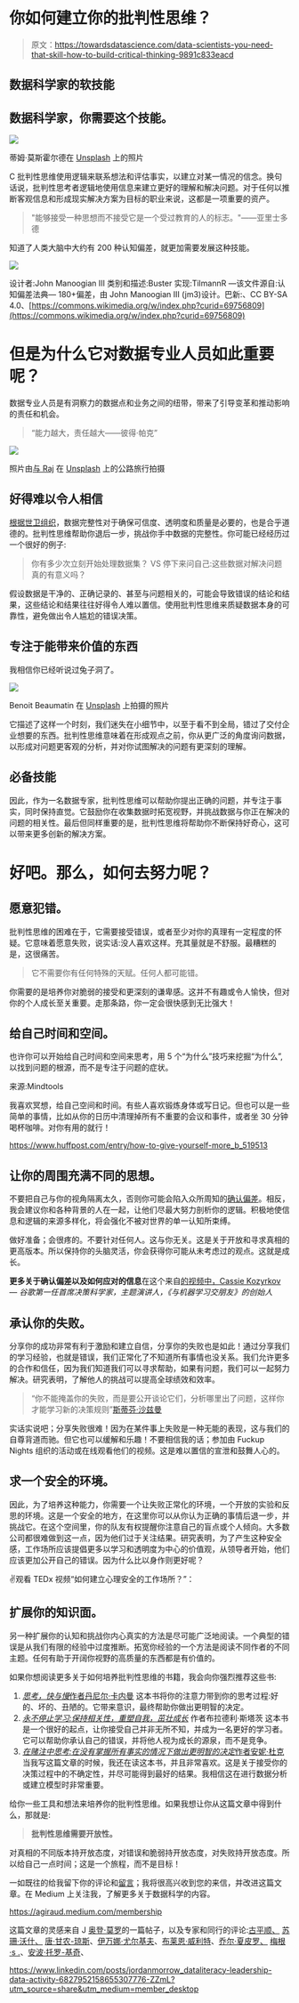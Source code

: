 # 你如何建立你的批判性思维？

> 原文：<https://towardsdatascience.com/data-scientists-you-need-that-skill-how-to-build-critical-thinking-9891c833eacd>

## 数据科学家的软技能

## 数据科学家，你需要这个技能。

![](img/39a72676b758a16aab709cdec3c36df8.png)

蒂姆·莫斯霍尔德在 [Unsplash](https://unsplash.com?utm_source=medium&utm_medium=referral) 上的照片

C 批判性思维使用逻辑来联系想法和评估事实，以建立对某一情况的信念。换句话说，批判性思考者逻辑地使用信息来建立更好的理解和解决问题。对于任何以推断客观信息和形成现实解决方案为目标的职业来说，这都是一项重要的资产。

> "能够接受一种思想而不接受它是一个受过教育的人的标志。"——亚里士多德

知道了人类大脑中大约有 200 种认知偏差，就更加需要发展这种技能。

![](img/50959d85341e322718f54d328ea5b1c3.png)

设计者:John Manoogian III 类别和描述:Buster 实现:TilmannR —该文件源自:认知偏差法典— 180+偏差，由 John Manoogian III (jm3)设计。巴新:、CC BY-SA 4.0、[https://commons.wikimedia.org/w/index.php?curid=69756809](https://commons.wikimedia.org/w/index.php?curid=69756809)

# 但是为什么它对数据专业人员如此重要呢？

数据专业人员是有洞察力的数据点和业务之间的纽带，带来了引导变革和推动影响的责任和机会。

> “能力越大，责任越大——彼得·帕克”

![](img/bacdae6cf138dc56968f603616497637.png)

照片由[与 Raj](https://unsplash.com/@roadtripwithraj?utm_source=medium&utm_medium=referral) 在 [Unsplash](https://unsplash.com?utm_source=medium&utm_medium=referral) 上的公路旅行拍摄

## 好得难以令人相信

[根据世卫组织](https://www.who.int/news/item/07-05-2021-joint-statement-on-transparency-and-data-integrityinternational-coalition-of-medicines-regulatory-authorities-%28icmra%29-and-who)，数据完整性对于确保可信度、透明度和质量是必要的，也是合乎道德的。批判性思维帮助你退后一步，挑战你手中数据的完整性。你可能已经经历过一个很好的例子:

> 你有多少次立刻开始处理数据集？
> VS
> 停下来问自己:这些数据对解决问题真的有意义吗？

假设数据是干净的、正确记录的、甚至与问题相关的，可能会导致错误的结论和结果，这些结论和结果往往好得令人难以置信。使用批判性思维来质疑数据本身的可靠性，避免做出令人尴尬的错误决策。

## 专注于能带来价值的东西

我相信你已经听说过兔子洞了。

![](img/d358c4526576017699a2078e56402ec9.png)

Benoit Beaumatin 在 [Unsplash](https://unsplash.com?utm_source=medium&utm_medium=referral) 上拍摄的照片

它描述了这样一个时刻，我们迷失在小细节中，以至于看不到全局，错过了交付企业想要的东西。批判性思维意味着在形成观点之前，你从更广泛的角度询问数据，以形成对问题更客观的分析，并对你试图解决的问题有更深刻的理解。

## 必备技能

因此，作为一名数据专家，批判性思维可以帮助你提出正确的问题，并专注于事实，同时保持直觉。它鼓励你在收集数据时拓宽视野，并挑战数据与你正在解决的问题的相关性。最后但同样重要的是，批判性思维将帮助你不断保持好奇心，这可以带来更多创新的解决方案。

# 好吧。那么，如何去努力呢？

## 愿意犯错。

批判性思维的困难在于，它需要接受错误，或者至少对你的真理有一定程度的怀疑。它意味着愿意失败，说实话:没人喜欢这样。充其量就是不舒服。最糟糕的是，这很痛苦。

> 它不需要你有任何特殊的天赋。任何人都可能错。

你需要的是培养你对脆弱的接受和更深刻的谦卑感。这并不有趣或令人愉快，但对你的个人成长至关重要。走那条路，你一定会很快感到无比强大！

## 给自己时间和空间。

也许你可以开始给自己时间和空间来思考，用 5 个“为什么”技巧来挖掘“为什么”,以找到问题的根源，而不是专注于问题的症状。

来源:Mindtools

我喜欢冥想，给自己空间和时间。有些人喜欢锻炼身体或写日记。但也可以是一些简单的事情，比如从你的日历中清理掉所有不重要的会议和事件，或者坐 30 分钟喝杯咖啡。对你有用的就行！

<https://www.huffpost.com/entry/how-to-give-yourself-more_b_519513>  

## 让你的周围充满不同的思想。

不要把自己与你的视角隔离太久，否则你可能会陷入众所周知的[确认偏差](https://en.wikipedia.org/wiki/Confirmation_bias)。相反，我会建议你和各种背景的人在一起，让他们尽最大努力剖析你的逻辑。积极地使信息和逻辑的来源多样化，将会强化不被对世界的单一认知所束缚。

做好准备；会很疼的。不要针对任何人。这与你无关。这是关于开放和寻求真相的更高版本。所以保持你的头脑灵活，你会获得你可能从未考虑过的观点。这就是成长。

**更多关于确认偏差以及如何应对的信息**在这个来自[的视频中，Cassie Kozyrkov](https://www.linkedin.com/in/kozyrkov/) — *谷歌第一任首席决策科学家，主题演讲人，《与机器学习交朋友》的创始人*

## 承认你的失败。

分享你的成功非常有利于激励和建立自信，分享你的失败也是如此！通过分享我们的学习经验，也就是错误，我们正常化了不知道所有事情也没关系。我们允许更多的合作和信任，因为我们知道我们可以寻求帮助，如果有问题，我们可以一起努力解决。研究表明，了解他人的挑战可以提高全球绩效和效率。

> “你不能掩盖你的失败，而是要公开谈论它们，分析哪里出了问题，这样你才能学习新的决策规则”[斯蒂芬·沙兹曼](https://www.linkedin.com/in/stephenschwarzman/)

实话实说吧；分享失败很难！因为在某件事上失败是一种无能的表现，这与我们的自尊背道而驰。但它也可以缓解和乐趣！不要相信我的话；参加由 Fuckup Nights 组织的活动或在线观看他们的视频。这是难以置信的宣泄和鼓舞人心的。

  

## 求一个安全的环境。

因此，为了培养这种能力，你需要一个让失败正常化的环境，一个开放的实验和反思的环境。这是一个安全的地方，在这里你可以从你认为正确的事情后退一步，并挑战它。在这个空间里，你的队友有权提醒你注意自己的盲点或个人倾向。大多数公司都很难做到这一点，因为他们过于关注结果。研究表明，为了产生这种安全感，工作场所应该提倡更多以学习和透明度为中心的价值观，从领导者开始，他们应该更加公开自己的错误。因为什么比以身作则更好呢？

✌️观看 TEDx 视频“如何建立心理安全的工作场所？”：

## 扩展你的知识面。

另一种扩展你的认知和挑战你内心真实的方法是尽可能广泛地阅读。一个典型的错误是从我们有限的经验中过度推断。拓宽你经验的一个方法是阅读不同作者的不同主题。任何有助于开阔你视野的高质量的东西都是有价值的。

如果你想阅读更多关于如何培养批判性思维的书籍，我会向你强烈推荐这些书:

1.  [*思考，快与慢*作者丹尼尔·卡内曼](https://www.goodreads.com/book/show/11468377-thinking-fast-and-slow)
    这本书将你的注意力带到你的思考过程:好的、坏的、丑陋的。它带来意识，最终帮助你做出更明智的决定。
2.  [*永不停止学习:保持相关性，重塑自我，茁壮成长*](https://www.amazon.com/Never-Stop-Learning-Relevant-Reinvent/dp/163369285X?tag=wwwfccom-20) 作者布拉德利·斯塔茨
    这本书是一个很好的起点，让你接受自己并非无所不知，并成为一名更好的学习者。它可以帮助你承认自己的错误，并将他人视为成长的源泉，而不是竞争。
3.  [*在赌注中思考:在没有掌握所有事实的情况下做出更明智的决定*作者安妮·杜克](https://www.goodreads.com/en/book/show/35957157-thinking-in-bets)
    当我写这篇文章的时候，我还在读这本书，并且非常喜欢。这是关于接受你的决策过程中的不确定性，并尽可能得到最好的结果。我相信这在进行数据分析或建立模型时非常重要。

给你一些工具和想法来培养你的批判性思维。如果我想让你从这篇文章中得到什么，那就是:

> **批判性思维需要开放性。**

对真相的不同版本持开放态度，对错误和脆弱持开放态度，对失败持开放态度。所以给自己一点时间；这是一个旅程，而不是目标！

一如既往的给我留下你的评论和[留言](https://www.linkedin.com/in/aureliegiraud9000/)；我将很高兴收到您的来信，并改进这篇文章。在 Medium 上关注我，了解更多关于数据科学的内容。

<https://agiraud.medium.com/membership>  

这篇文章的灵感来自 J [奥登·莫罗](https://www.linkedin.com/in/jordanmorrow/)的一篇帖子，以及专家和同行的评论:[古平顺、](https://www.linkedin.com/in/koopingshung/) [苏珊·沃什、](https://www.linkedin.com/in/susanewalsh/) [唐·甘农-琼斯](https://www.linkedin.com/in/concentrateddon/)、[伊万娜·尤尔基夫](https://www.linkedin.com/in/ivanna-jurkiv-9168b5a5/)、[布莱恩·威利特](https://www.linkedin.com/in/brian-willett-3a72393/)、[乔尔·夏皮罗、](https://www.linkedin.com/in/joelkshapiro/) [梅根·s .](https://www.linkedin.com/in/megan-stanley-seattle/)、[安波·托罗-基奇](https://www.linkedin.com/in/amber-toro-keech/)、

<https://www.linkedin.com/posts/jordanmorrow_dataliteracy-leadership-data-activity-6827952158655307776-ZZmL?utm_source=share&utm_medium=member_desktop> 